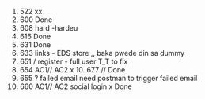 1. 522 xx
1. 600 Done
2. 608  hard -hardeu
3. 616 Done
4. 631 Done
5. 633  links - EDS store ,, baka pwede din sa dummy
6. 651 / register - full user T_T to fix
7. 654 AC1// AC2 x 10. 677 // Done
8. 655 ? failed email need postman to trigger failed email
9. 660 AC1// AC2 social login x Done
